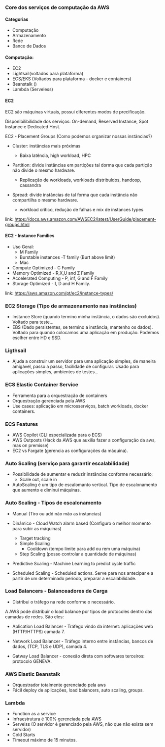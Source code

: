 ### Core dos serviços de computação da AWS

#### Categorias  

* Computação  
* Armazenamento
* Rede
* Banco de Dados  

#### Computação:  
* EC2  
* Lightsail(voltados para plataforma)  
* ECS/EKS (Voltados para plataforma - docker e containers)  
* Beanstalk ()
* Lambda (Serveless)   

#### EC2  

EC2 são máquinas virtuais, possui diferentes modos de precificação.

Disponibilibilidade dos serviços: On-demand, Reserved Instance, Spot Instance e Dedicated Host.    

EC2 - Placement Groups  (Como podemos organizar nossas instâncias?)  

* Cluster: instâncias mais próximas
	- Baixa latência, high workload, HPC

* Partition: divide instâncias em partições tal dorma que cada partição não divide o mesmo hardware.

	- Replicação de workloads, workloads distribuídos, handoop, cassandra

* Spread: divide instâncias de tal forma que cada instância não compartilha o mesmo hardware.   
	-  workload crítico, redução de falhas e mix de instances types

link: https://docs.aws.amazon.com/AWSEC2/latest/UserGuide/placement-groups.html   


#### EC2 - Instance Families  

* Uso Geral:
	- M Family
	- Burstable instances -T family (Burt above limit)
	- Mac
* Compute Optimized - C Family
* Memory Optimized - R,X,U and Z Family  
* Accelerated Computing - P, inf, G and F Family
* Storage Optimized - I, D and H Family.


link: https://aws.amazon.com/pt/ec2/instance-types/  


### EC2 Storage (Tipo de armazenamento nas instâncias)  

* Instance Store (quando termino minha instância, o dados são excluídos). Voltado para teste...
* EBS (Dado persistentes, se termino a instância, mantenho os dados). Voltado para quando colocamos uma aplicação em produção. Podemos esclher entre HD e SSD.  


### Ligthsail  
* Ajuda a construir um servidor para uma aplicação simples, de maneira amigável, passo a passo, facilidade de configurar. Usado para aplicações simples, ambientes de testes...  

###  ECS Elastic Container Service  

* Ferramenta para a orquestração de containers
* Orquestração gerenciada pela AWS
* Use cases: aplicação em microsserviços, batch workloads, docker containers.  


### ECS Features  
* AWS Copilot  (CLI especializada para o ECS) 
* AWS Outposts (Hack da AWS que auxilia fazer a configuração da aws, mas on premisse)  
* EC2 vs Fargate (gerencia as configurações da máquina).  

### Auto Scaling (serviço para garantir escalabilidade)   

* Possibilidade de aumentar e reduzir instâncias conforme necessário;  
	- Scale out, scale in  
* AutoScaling é um tipo de escalomanto vertical. Tipo de escalonamento que aumento e diminui máquinas.  

### Auto Scaling - Tipos de escalonamento  

* Manual (Tiro ou add não mão as instancias)
* Dinâmico - Cloud Watch alarm based (Configuro o melhor momento para subir as máquinas)
	- Target tracking
	- Simple Scaling
		- Cooldown (tempo limite para add ou rem uma máquina) 
	- Step Scaling (posso controlar a quantidade de máquinas)

* Predictive Scaling - Machine Learning to predict cycle traffic  
* Scheduled Scaling - Scheduled actions. Serve para nos antecipar e a partir de um determinado período, preparar a escalabilidade.   


### Load Balancers - Balanceadores de Carga  
* Distribui o tráfego na rede conforme o necessário.  

A AWS pode distribuir o load balance por tipos de protocoles dentro das camadas de redes. São eles:  

* Aplication Load Balancer -  Tráfego vindo da internet: aplicações web (HTTP/HTTPS) camada 7.   

* Network Load Balancer - Tráfego interno entre instâncias, bancos de dados, (TCP, TLS e UDP), camada 4.  

* Gatway Load Balancer - conexão direta com softwares terceiros: protocolo GENEVA.   


### AWS Elastic Beanstalk  
* Orquestrador totalmente gerenciado pela aws   
* Fácil deploy de aplicações, load balancers, auto scaling, groups.   


### Lambda  

* Function as a service  
* Infraestrutura é 100% gerenciada pela AWS  
* Servelss  (O servidor é gerenciado pela AWS, não que não exista sem servidor)
* Cold Starts  
* Timeout máximo de 15 minutos. 





